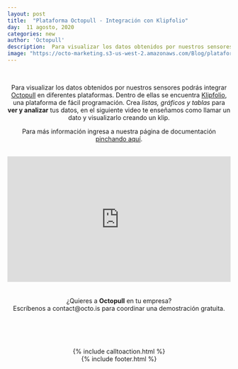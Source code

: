 ```yaml
---
layout: post
title:  "Plataforma Octopull - Integración con Klipfolio"
day:  11 agosto, 2020
categories: new
author: 'Octopull'
description:  Para visualizar los datos obtenidos por nuestros sensores podrás integrar Octopull en diferentes plataformas. Dentro de ellas se encuentra Klipfolio...
image: "https://octo-marketing.s3-us-west-2.amazonaws.com/Blog/plataforma-octopull.png"
---
```




<div class="row post-text text-center" style="text-align: center;">
    <div class="col-md-1"></div>
    <div class="col-md-9">
    <br>
    <p>Para visualizar los datos obtenidos por nuestros sensores podrás integrar <a href="https://octopull.cl/index.html" target="_blank">Octopull</a> en diferentes plataformas.
    Dentro de ellas se encuentra <a href="https://www.klipfolio.com/" target="_blank">Klipfolio</a>, una plataforma de fácil programación. Crea <i>listas, gráficos y tablas</i> para <b>ver y analizar</b> tus datos, en el siguiente video te enseñamos como llamar un dato y visualizarlo creando un klip.</p> 
    <p>Para más información ingresa a nuestra página de documentación <a href="https://docs.octopull.cl/api-integrations.html#api-integrations" target="_blank">pinchando aquí</a>.</p><br>
    <style>.embed-container { position: relative; padding-bottom: 56.25%; height: 0; overflow: hidden; max-width: 100%; } .embed-container iframe, .embed-container object, .embed-container embed { position: absolute; top: 0; left: 0; width: 100%; height: 100%; }</style><div class='embed-container'>
    <iframe src="https://www.youtube.com/embed/V9KKkDzwO5o" frameborder="0" allow="accelerometer; autoplay; encrypted-media; gyroscope; picture-in-picture" allowfullscreen></iframe></div>
    <br>  <br>
    ¿Quieres a <b>Octopull</b> en tu empresa?<br> Escríbenos a <a ref="mailto:contact@octo.is">contact@octo.is</a> para coordinar una demostración gratuita.
    <div style="margin-top: 80px;">{% include calltoaction.html %}</div>
    {% include footer.html %}
    <div class="col-md-3">
    </div>
    
